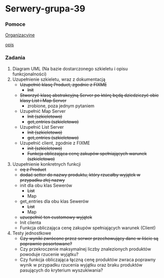 # Serwery-grupa-39
### Pomoce
[Organizacyjne](http://home.agh.edu.pl/~mdig/dokuwiki/doku.php?id=teaching:courses:agh:weaiiib:air:zpo:2020_21_z:servers:organizational)

[opis](http://home.agh.edu.pl/~mdig/dokuwiki/doku.php?id=teaching:programming:soft-dev:topics:servers)
### Zadania
1) Diagram UML (Na bazie dostarczonego szkieletu i opisu funkcjonalności)
2) Uzupełnienie szkieletu, wraz z dokumentacją
   * ~~Uzupełnić klasę Product, zgodnie z FIXME~~
     * ~~Init~~
   * ~~Stworzyć klasę abstrakcyjną Server po którę będą dziedziczyć obie klasy List i Map Server~~
     * zrobione, poza jednym pytaniem
   * Uzupełnić Map Server
     * ~~Init (szkieletowo)~~
     * ~~get_entries (szkieletowo)~~
   * Uzupełnić List Server
     * ~~Init (szkieletowo)~~
     * ~~get_entries (szkieletowo)~~
   * Uzupełnić client, zgodnie z FIXME
     * ~~init (szkieletowo)~~
     * ~~Funkcja obliczająca cenę zakupów spełniających warunek (szkieletowo)~~
3) Uzupełnienie konkretnych funkcji
   * ~~eq z Product~~
   * ~~dodać setter do nazwy produktu, który rzucałby wyjątek w przypadku złej nazwy~~
   * init dla obu klas Sewerów
     * ~~List~~
     * Map
   * get_entries dla obu klas Sewerów
     * ~~List~~
     * Map
   * ~~uzuepełnić ten customowy wyjątek~~
   * Init clienta
   * Funkcja obliczająca cenę zakupów spełniających warunek (Client)
4) Testy jednostkowe
   * ~~Czy wyniki zwrócone przez serwer przechowujący dane w liście są poprawnie posortowane?~~
   * Czy przekroczenie maksymalnej liczby znalezionych produktów powoduje rzucenie wyjątku?
   * Czy funkcja obliczająca łączną cenę produktów zwraca poprawny wynik w przypadku rzucenia wyjątku oraz braku produktów pasujących do kryterium wyszukiwania?
   
